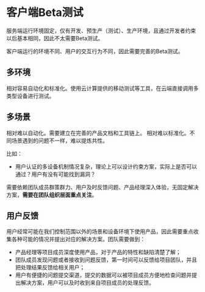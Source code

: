 # 客户端Beta测试

服务端运行环境固定，仅有开发、预生产（测试）、生产环境，且通过开发者约束以后基本相同，因此不太需要Beta测试。

客户端运行的环境不同、用户的交互行为不同，因此需要完善的Beta测试。


## 多环境

相对容易自动化和标准化。使用云计算提供的移动测试等工具，在云端直接调用多类型设备进行测试。

## 多场景

相对难以自动化。需要建立在完善的产品文档和工具链上。
相对难以标准化。不同场景遇到的问题不一样，难以提炼共性。

比如：
- 用户认证的多设备机制情况复杂，理论上可以设计约束方案，实际上是否可以通过？用户有没有可能找到漏洞？

需要依赖团队成员群策群力、用户及时反馈问题、产品经理深入体验，无固定解决方案，**需要在团队组织层面重点关注**。

## 用户反馈

用户经常可能在我们控制范围以外的场景和设备环境下使用产品，因此需要重点收集各种可能的情况并提出对应的解决方案。团队需要做到：
- 产品经理等项目成员深度使用产品，对于产品的特性和缺陷清楚了解；
- 团队成员发现问题或者接收到问题反馈，第一时间可以反馈给项目团队，并且把处理结果反馈给相关用户；
- 用户有便捷的问题提交渠道，提交的数据可以被项目成员方便地检查问题并提出解决方案，用户可以及时收到来自项目成员的处理反馈。
 